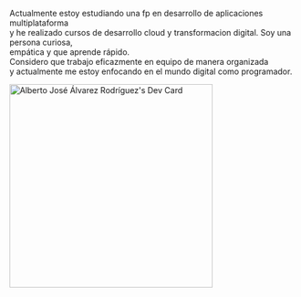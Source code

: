 Actualmente estoy estudiando una fp en desarrollo de aplicaciones multiplataforma  
y he realizado  cursos de desarrollo cloud y transformacion digital. 
Soy una persona curiosa,  
empática y que aprende rápido.   
Considero que trabajo eficazmente en equipo de manera organizada  
y actualmente me estoy enfocando en el mundo digital como programador. 


<a href="https://app.daily.dev/albertojoslvarezrodrguez"><img src="https://api.daily.dev/devcards/v2/aEVfZdqtRbyM1l48qqKzm.png?type=default&r=sxu" width="356" alt="Alberto José Álvarez Rodríguez's Dev Card"/></a>

<!--
**ajar31/ajar31** is a ✨ _special_ ✨ repository because its `README.md` (this file) appears on your GitHub profile.

Here are some ideas to get you started:

- 🔭 I’m currently working on ...
- 🌱 I’m currently learning ...
- 👯 I’m looking to collaborate on ...
- 🤔 I’m looking for help with ...
- 💬 Ask me about ...
- 📫 How to reach me: ...
- 😄 Pronouns: ...
- ⚡ Fun fact: ...
-->
